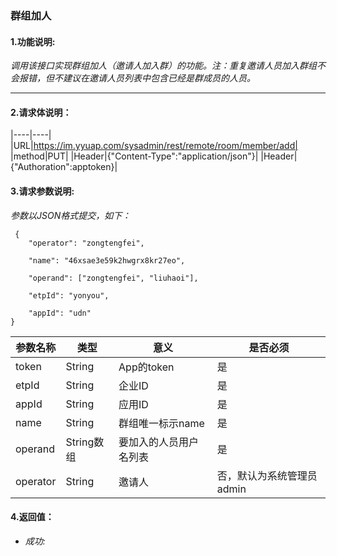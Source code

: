 ### 群组加人

#### 1.功能说明:
*调用该接口实现群组加人（邀请人加入群）的功能。注：重复邀请人员加入群组不会报错，但不建议在邀请人员列表中包含已经是群成员的人员。*
***

#### 2.请求体说明：

|----|----|
|URL|https://im.yyuap.com/sysadmin/rest/remote/room/member/add|
|method|PUT|
|Header|{"Content-Type":"application/json"}|
|Header|{"Authoration":apptoken}|

#### 3.请求参数说明:

*参数以JSON格式提交，如下：*

	 {
 		"operator": "zongtengfei",

 		"name": "46xsae3e59k2hwgrx8kr27eo",

 		"operand": ["zongtengfei", "liuhaoi"],

 		"etpId": "yonyou",

 		"appId": "udn"
 	}

|参数名称|类型|意义|是否必须|
|----|----|----|----|
|token|String|App的token|是|
|etpId|String|企业ID|是|
|appId|String|应用ID|是|
|name|String|群组唯一标示name|是|
|operand|String数组|要加入的人员用户名列表|是|
|operator|String|邀请人|否，默认为系统管理员admin|


#### 4.返回值：

- *成功:*

	